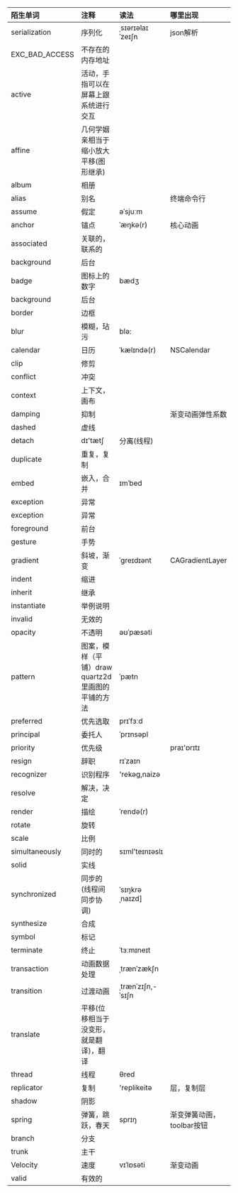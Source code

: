 | 陌生单词 | 注释 | 读法 | 哪里出现 |
| :--- | :--- | :--- | :--- |
| serialization | 序列化 | ˌsɪərɪəlaɪˈzeɪʃn | json解析 |
| EXC\_BAD\_ACCESS | 不存在的内存地址 |  |  |
| active | 活动，手指可以在屏幕上跟系统进行交互 |  |  |
| affine | 几何学姻亲相当于缩小放大平移\(图形继承\) |  |  |
| album | 相册 |  |  |
| alias | 别名 |  | 终端命令行 |
| assume | 假定 | əˈsjuːm |  |
| anchor | 锚点 | ˈæŋkə\(r\) | 核心动画 |
| associated | 关联的，联系的 |  |  |
| background | 后台 |  |  |
| badge | 图标上的数字 | bædʒ |  |
| background | 后台 |  |  |
| border | 边框 |  |  |
| blur | 模糊，玷污 | blə: |  |
| calendar | 日历 | ˈkælɪndə\(r\) | NSCalendar |
| clip | 修剪 |  |  |
| conflict | 冲突 |  |  |
| context | 上下文，画布 |  |  |
| damping | 抑制 |  | 渐变动画弹性系数 |
| dashed | 虚线 |  |  |
|detach|dɪ'tætʃ|分离(线程)||
| duplicate | 重复，复制 |  |  |
| embed | 嵌入，合并 | ɪmˈbed |  |
| exception | 异常 |  |  |
| exception | 异常 |  |  |
| foreground | 前台 |  |  |
| gesture | 手势 |  |  |
| gradient | 斜坡，渐变 | ˈgreɪdɪənt | CAGradientLayer |
| indent | 缩进 |  |  |
| inherit | 继承 |  |  |
| instantiate | 举例说明 |  |  |
| invalid | 无效的 |  |  |
| opacity | 不透明 | əʊˈpæsəti |  |
| pattern | 图案，模样（平铺）draw quartz2d里画图的平铺的方法 | ˈpætn |  |
| preferred | 优先选取 | prɪˈfɜːd |  |
| principal | 委托人 | ˈprɪnsəpl |  |
|priority|优先级||praɪ'ɒrɪtɪ|
| resign | 辞职 | rɪˈzaɪn |  |
| recognizer | 识别程序 | 'rekəg,naizə |  |
| resolve | 解决，决定 |  |  |
| render | 描绘 | ˈrendə\(r\) |  |
| rotate | 旋转 |  |  |
| scale | 比例 |  |  |
| simultaneously | 同时的 | sɪml'teɪnɪəslɪ |  |
| solid | 实线 |  |  |
|synchronized |同步的(线程间同步协调)|ˈsɪŋkrəˌnaɪzd]||
| synthesize | 合成 |  |  |
| symbol | 标记 |  |  |
| terminate | 终止 | ˈtɜːmɪneɪt |  |
| transaction | 动画数据处理 | ˌtrænˈzækʃn |  |
| transition | 过渡动画 | ˌtrænˈzɪʃn,-ˈsɪʃn |  |
| translate | 平移\(位移相当于没变形，就是翻译\)，翻译 |  |  |
|thread| 线程|θred||
| replicator | 复制 | 'replikeitə | 层，复制层 |
| shadow | 阴影 |  |  |
| spring | 弹簧，跳跃，春天 | sprɪŋ | 渐变弹簧动画，toolbar按钮 |
| branch | 分支 |  |  |
| trunk | 主干 |  |  |
| Velocity | 速度 | vɪˈlɒsəti | 渐变动画 |
| valid | 有效的 |  |  |



